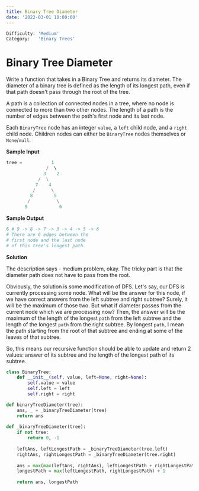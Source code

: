 ```yaml
---
title: Binary Tree Diameter
date: '2022-03-01 10:00:00'
---
```


```python
Difficulty: 'Medium'
Category:   'Binary Trees'
```

# Binary Tree Diameter

Write a function that takes in a Binary Tree and returns its diameter. The diameter of a binary tree is defined as the length of its longest path, even if that path doesn't pass through the root of the tree. 

A path is a collection of connected nodes in a tree, where no node is connected to more than two other nodes. The length of a path is the number of edges between the path's first node and its last node.

Each `BinaryTree` node has an integer `value`, a `left` child node, and a `right` child node. Children nodes can either be `BinaryTree` nodes themselves or `None`/`null`.

**Sample Input**
```python
tree =           1
               /  \	
              3    2
            /  \
           7    4
          /      \
         8        5
        /          \
       9            6
```

**Sample Output**
```python
6 # 9 -> 8 -> 7 -> 3 -> 4 -> 5 -> 6
# There are 6 edges between the
# first node and the last node
# of this tree's longest path. 
```

**Solution**

The description says - medium problem, okay. The tricky part is that the diameter path does not have to pass from the root. 

Obviously, the solution is some modification of DFS. Let's say, our DFS  is currently processing some node. What will be the answer for this node, if we have correct answers from the left subtree and right subtree? Surely, it will be the maximum of those two. But what if diameter passes from the current node which we are processing now? Then, the answer will be the maximum of the length of the longest `path` from the left subtree and the length of the longest `path` from the right subtree. By longest `path`, I mean the path starting from the root of that subtree and ending at some of the leaves of that subtree.

So, this means our recursive function should be able to update and return 2 values: answer of its subtree and the length of the longest path of its subtree. 
```python
class BinaryTree:
    def __init__(self, value, left=None, right=None):
        self.value = value
        self.left = left
        self.right = right

def binaryTreeDiameter(tree):
    ans, _ = _binaryTreeDiameter(tree)
    return ans
		
def _binaryTreeDiameter(tree):
    if not tree:
        return 0, -1
	
    leftAns, leftLongestPath = _binaryTreeDiameter(tree.left)
    rightAns, rightLongestPath = _binaryTreeDiameter(tree.right)
	
    ans = max(max(leftAns, rightAns), leftLongestPath + rightLongestPath + 2)
    longestPath = max(leftLongestPath, rightLongestPath) + 1
	
    return ans, longestPath
```
